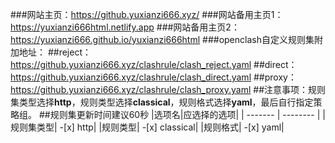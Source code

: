 ###网站主页：https://github.yuxianzi666.xyz/
###网站备用主页1：https://yuxianzi666html.netlify.app
###网站备用主页2：https://yuxianzi666.github.io/yuxianzi666html
###openclash自定义规则集附加地址：
##reject：https://github.yuxianzi666.xyz/clashrule/clash_reject.yaml
##direct：https://github.yuxianzi666.xyz/clashrule/clash_direct.yaml
##proxy：https://github.yuxianzi666.xyz/clashrule/clash_proxy.yaml
##注意事项：规则集类型选择**http**，规则类型选择**classical**，规则格式选择**yaml**，最后自行指定策略组。
##规则集更新时间建议60秒
|选项名|应选择的选项|
| ------- | -------- |
|规则集类型| -[x] http|
|规则类型| -[x] classical|
|规则格式| -[x] yaml|
